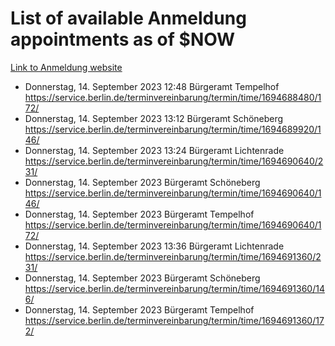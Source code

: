 # List of available Anmeldung appointments as of $NOW
[Link to Anmeldung website](https://service.berlin.de/terminvereinbarung/termin/tag.php?termin=1&anliegen[]=120686&dienstleisterlist=122210,122217,327316,122219,327312,122227,327314,122231,327346,122243,327348,122254,122252,329742,122260,329745,122262,329748,122271,327278,122273,327274,122277,327276,330436,122280,327294,122282,327290,122284,327292,122291,327270,122285,327266,122286,327264,122296,327268,150230,329760,122297,327286,122294,327284,122312,329763,122314,329775,122304,327330,122311,327334,122309,327332,317869,122281,327352,122279,329772,122283,122276,327324,122274,327326,122267,329766,122246,327318,122251,327320,122257,327322,122208,327298,122226,327300&herkunft=http%3A%2F%2Fservice.berlin.de%2Fdienstleistung%2F120686%2F)
- Donnerstag, 14. September 2023 12:48 Bürgeramt Tempelhof https://service.berlin.de/terminvereinbarung/termin/time/1694688480/172/
- Donnerstag, 14. September 2023 13:12 Bürgeramt Schöneberg https://service.berlin.de/terminvereinbarung/termin/time/1694689920/146/
- Donnerstag, 14. September 2023 13:24 Bürgeramt Lichtenrade https://service.berlin.de/terminvereinbarung/termin/time/1694690640/231/
- Donnerstag, 14. September 2023  Bürgeramt Schöneberg https://service.berlin.de/terminvereinbarung/termin/time/1694690640/146/
- Donnerstag, 14. September 2023  Bürgeramt Tempelhof https://service.berlin.de/terminvereinbarung/termin/time/1694690640/172/
- Donnerstag, 14. September 2023 13:36 Bürgeramt Lichtenrade https://service.berlin.de/terminvereinbarung/termin/time/1694691360/231/
- Donnerstag, 14. September 2023  Bürgeramt Schöneberg https://service.berlin.de/terminvereinbarung/termin/time/1694691360/146/
- Donnerstag, 14. September 2023  Bürgeramt Tempelhof https://service.berlin.de/terminvereinbarung/termin/time/1694691360/172/

